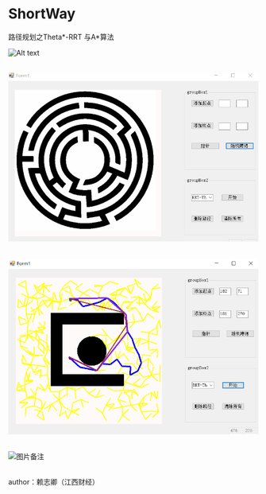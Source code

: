 # ShortWay
路径规划之Theta*-RRT 与A*算法

![Alt text](markdwonImg/aaa.gif)<br><br>

![图片备注](markdownImg/bbb.gif)<br><br>

![图片备注](markdownImg/ccc.png)<br><br>

![图片备注](markdownImg/ddd.png)<br><br>

author：赖志卿（江西财经）
